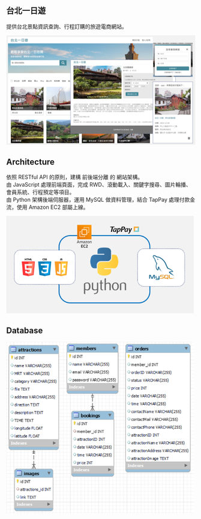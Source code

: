 ## 台北一日遊

提供台北景點資訊查詢、行程訂購的旅遊電商網站。  

<img src='./demo.png' width='600'>

## Architecture

依照 RESTful API 的原則，建構 前後端分離 的 網站架構。  
由 JavaScript 處理前端頁面，完成 RWD、滾動載入、關鍵字搜尋、圖片輪播、會員系統、行程預定等項目。  
由 Python 架構後端伺服器，運用 MySQL 做資料管理，結合 TapPay 處理付款金流，使用 Amazon EC2 部屬上線。

<img src='./architecture.png' width='500'>

## Database

<img src='./database.png' width='500'>



